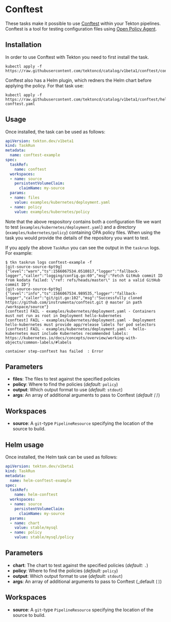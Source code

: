 # Conftest

These tasks make it possible to use [Conftest](https://github.com/instrumenta/conftest) within
your Tekton pipelines. Conftest is a tool for testing configuration files using [Open Policy Agent](https://openpolicyagent.org).

## Installation

In order to use Conftest with Tekton you need to first install the task.

```console
kubectl apply -f https://raw.githubusercontent.com/tektoncd/catalog/v1beta1/conftest/conftest.yaml
```

Conftest also has a Helm plugin, which redners the Helm chart before applying the policy. For that task use:

```console
kubectl apply -f https://raw.githubusercontent.com/tektoncd/catalog/v1beta1/conftest/helm-conftest.yaml
```


## Usage

Once installed, the task can be used as follows:

```yaml
apiVersion: tekton.dev/v1beta1
kind: TaskRun
metadata:
  name: conftest-example
spec:
  taskRef:
    name: conftest
  workspaces:
  - name: source
    persistentVolumeClaim:
      claimName: my-source
  params:
  - name: files
    value: examples/kubernetes/deployment.yaml
  - name: policy
    value: examples/kubernetes/policy
```

Note that the above respository contains both a configuration file we want to test (`examples/kubernetes/deployment.yaml`) and a directory (`examples/kubernetes/policy`) containing OPA policy files. When using the task you would provide the details of the repository you want to test.

If you apply the above `TaskRun` you can see the output in the `taskrun` logs. For example:

```console
$ tkn taskrun logs conftest-example -f
[git-source-source-6pt9g] {"level":"warn","ts":1566067534.0510817,"logger":"fallback-logger","caller":"logging/config.go:69","msg":"Fetch GitHub commit ID from kodata failed: \"ref: refs/heads/master\" is not a valid GitHub commit ID"}
[git-source-source-6pt9g] {"level":"info","ts":1566067534.989535,"logger":"fallback-logger","caller":"git/git.go:102","msg":"Successfully cloned https://github.com/instrumenta/conftest.git @ master in path /workspace/source"}
[conftest] FAIL - examples/kubernetes/deployment.yaml - Containers must not run as root in Deployment hello-kubernetes
[conftest] FAIL - examples/kubernetes/deployment.yaml - Deployment hello-kubernetes must provide app/release labels for pod selectors
[conftest] FAIL - examples/kubernetes/deployment.yaml - hello-kubernetes must include Kubernetes recommended labels: https://kubernetes.io/docs/concepts/overview/working-with-objects/common-labels/#labels

container step-conftest has failed  : Error
```

## Parameters

* **files**: The files to test against the specified policies
* **policy**: Where to find the policies (_default:_ `policy`)
* **output**: Which output format to use (_default:_ `stdout`)
* **args**: An array of additional arguments to pass to Conftest (_default `[]`_)

## Workspaces

* **source**: A `git`-type `PipelineResource` specifying the location of the
  source to build.


## Helm usage


Once installed, the Helm task can be used as follows:

```yaml
apiVersion: tekton.dev/v1beta1
kind: TaskRun
metadata:
  name: helm-conftest-example
spec:
  taskRef:
    name: helm-conftest
  workspaces:
  - name: source
    persistentVolumeClaim:
      claimName: my-source
  params:
  - name: chart
    value: stable/mysql
  - name: policy
    value: stable/mysql/policy
```

## Parameters

* **chart**: The chart to test against the specified policies (_default:_ `.`)
* **policy**: Where to find the policies (_default:_ `policy`)
* **output**: Which output format to use (_default:_ `stdout`)
* **args**: An array of additional arguments to pass to Conftest (_default `[]`)

## Workspaces

* **source**: A `git`-type `PipelineResource` specifying the location of the
  source to build.
